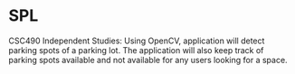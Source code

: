 # SPL
CSC490 Independent Studies:
      Using OpenCV, application will detect parking spots of a parking lot.  The application will also keep track of parking spots available and not available for any users looking for a space.
